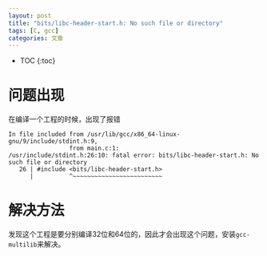 ```yaml
---
layout: post
title: "bits/libc-header-start.h: No such file or directory"
tags: [C, gcc]
categories: 文章
---
```


* TOC
{:toc}

# 问题出现

在编译一个工程的时候，出现了报错

```shell
In file included from /usr/lib/gcc/x86_64-linux-gnu/9/include/stdint.h:9,
                 from main.c:1:                                                                                                      
/usr/include/stdint.h:26:10: fatal error: bits/libc-header-start.h: No such file or directory                           
   26 | #include <bits/libc-header-start.h>                                                                                          
      |          ^~~~~~~~~~~~~~~~~~~~~~~~~~
```

# 解决方法

发现这个工程是要分别编译32位和64位的，因此才会出现这个问题，安装`gcc-multilib`来解决。